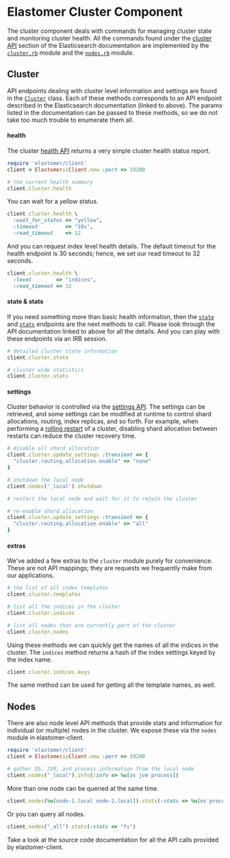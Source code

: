 # Elastomer Cluster Component

The cluster component deals with commands for managing cluster state and
monitoring cluster health. All the commands found under the
[cluster API](http://www.elasticsearch.org/guide/en/elasticsearch/reference/current/cluster.html)
section of the Elasticsearch documentation are implemented by the
[`cluster.rb`](https://github.com/github/elastomer-client/blob/master/lib/elastomer/client/cluster.rb)
module and the [`nodes.rb`](https://github.com/github/elastomer-client/blob/master/lib/elastomer/client/nodes.rb)
module.

## Cluster

API endpoints dealing with cluster level information and settings are found in
the [`Cluster`](lib/elastomer/client/cluster.rb) class. Each of these methods
corresponds to an API endpoint described in the Elasticsearch documentation
(linked to above). The params listed in the documentation can be passed to these
methods, so we do not take too much trouble to enumerate them all.

#### health

The cluster [health API](http://www.elasticsearch.org/guide/en/elasticsearch/reference/current/cluster-health.html)
returns a very simple cluster health status report.

```ruby
require 'elastomer/client'
client = Elastomer::Client.new :port => 19200

# the current health summary
client.cluster.health
```

You can wait for a *yellow* status.

```ruby
client.cluster.health \
  :wait_for_status => "yellow",
  :timeout         => "10s",
  :read_timeout    => 12
```

And you can request index level health details. The default timeout for the
health endpoint is 30 seconds; hence, we set our read timeout to 32 seconds.

```ruby
client.cluster.health \
  :level        => "indices",
  :read_timeout => 32
```

#### state & stats

If you need something more than basic health information, then the
[`state`](http://www.elasticsearch.org/guide/en/elasticsearch/reference/current/cluster-state.html)
and [`stats`](http://www.elasticsearch.org/guide/en/elasticsearch/reference/current/cluster-stats.html)
endpoints are the next methods to call. Please look through the API
documentation linked to above for all the details. And you can play with these
endpoints via an IRB session.

```ruby
# detailed cluster state information
client.cluster.state

# cluster wide statistics
client.cluster.stats
```

#### settings

Cluster behavior is controlled via the
[settings API](http://www.elasticsearch.org/guide/en/elasticsearch/reference/current/cluster-update-settings.html).
The settings can be retrieved, and some settings can be modified at runtime to
control shard allocations, routing, index replicas, and so forth. For example,
when performing a [rolling restart](http://www.elasticsearch.org/guide/en/elasticsearch/guide/current/_rolling_restarts.html)
of a cluster, disabling shard allocation between restarts can reduce the
cluster recovery time.

```ruby
# disable all shard allocation
client.cluster.update_settings :transient => {
  "cluster.routing.allocation.enable" => "none"
}

# shutdown the local node
client.nodes('_local').shutdown

# restart the local node and wait for it to rejoin the cluster

# re-enable shard allocation
client.cluster.update_settings :transient => {
  "cluster.routing.allocation.enable" => "all"
}
```

#### extras

We've added a few extras to the `cluster` module purely for convenience. These
are not API mappings; they are requests we frequently make from our
applications.

```ruby
# the list of all index templates
client.cluster.templates

# list all the indices in the cluster
client.cluster.indices

# list all nodes that are currently part of the cluster
client.cluster.nodes
```

Using these methods we can quickly get the names of all the indices in the
cluster. The `indices` method returns a hash of the index settings keyed by the
index name.

```ruby
client.cluster.indices.keys
```

The same method can be used for getting all the template names, as well.

## Nodes

There are also node level API methods that provide stats and information for
individual (or multiple) nodes in the cluster. We expose these via the `nodes`
module in elastomer-client.

```ruby
require 'elastomer/client'
client = Elastomer::Client.new :port => 19200

# gather OS, JVM, and process information from the local node
client.nodes("_local").info(:info => %w[os jvm process])
```

More than one node can be queried at the same time.

```ruby
client.nodes(%w[node-1.local node-2.local]).stats(:stats => %w[os process])
```

Or you can query all nodes.

```ruby
client.nodes("_all").stats(:stats => "fs")
```

Take a look at the source code documentation for all the API calls provided by
elastomer-client.
